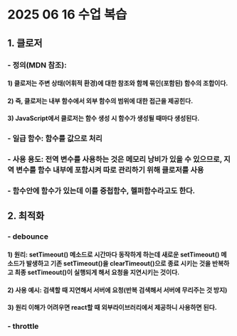 # 2025 06 16 수업 복습
## 1. 클로저
### - 정의(MDN 참조): 
#### 1) 클로저는 주변 상태(어휘적 환경)에 대한 참조와 함께 묶인(포함된) 함수의 조합이다. 
#### 2) 즉, 클로저는 내부 함수에서 외부 함수의 범위에 대한 접근을 제공힌다. 
#### 3) JavaScript에서 클로저는 함수 생성 시 함수가 생성될 때마다 생성된다.
### - 일급 함수: 함수를 값으로 처리
### - 사용 용도: 전역 변수를 사용하는 것은 메모리 낭비가 있을 수 있으므로, 지역 변수를 함수 내부에 포함시켜 따로 관리하기 위해 클로저를 사용
### - 함수안에 함수가 있는데 이를 중첩함수, 헬퍼함수라고도 한다.
## 2. 최적화
### - debounce
#### 1) 원리: setTimeout() 메소드로 시간마다 동작하게 하는데 새로운 setTimeout() 메소드가 발생하고 기존 setTimeout()을 clearTimeout()으로 종료 시키는 것을 반복하고 최종 setTimeout()이 실행되게 해서 요청을 지연시키는 것이다. 
#### 2) 사용 예시: 검색할 때 지연해서 서버에 요청(반복 검색해서 서버에 무리주는 것 방지)
#### 3) 원리 이해가 어려우면 react할 때 외부라이브러리에서 제공하니 사용하면 된다.
### - throttle
